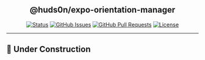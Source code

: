 </p>

<h2 align="center">@huds0n/expo-orientation-manager</h3>

</p>

<div align="center">

[![Status](https://img.shields.io/badge/status-active-success.svg)]()
[![GitHub Issues](https://img.shields.io/github/issues/JontiHudson/modules-huds0n-expo-orientation-manager.svg)](https://github.com/JontiHudson/modules-huds0n-expo-orientation-manager/issues)
[![GitHub Pull Requests](https://img.shields.io/github/issues-pr/JontiHudson/modules-huds0n-expo-orientation-manager.svg)](https://github.com/JontiHudson/modules-huds0n-expo-orientation-manager/pulls)
[![License](https://img.shields.io/badge/license-MIT-blue.svg)](/LICENSE)

</div>

---

## 👷 Under Construction
